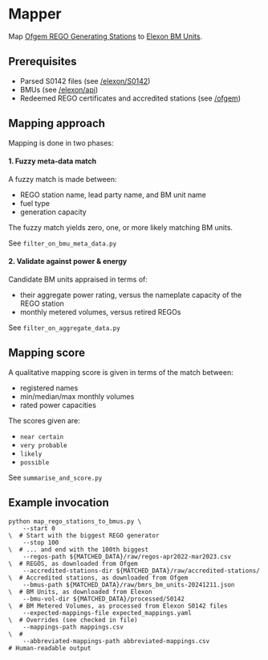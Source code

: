 Mapper
====================


Map [Ofgem REGO Generating Stations](https://renewablesandchp.ofgem.gov.uk/) to [Elexon BM Units](https://bmrs.elexon.co.uk/api-documentation/endpoint/reference/bmunits/all).

Prerequisites
----------
- Parsed S0142 files (see [/elexon/S0142](../elexon/S0142))
- BMUs (see [/elexon/api](../elexon/api))
- Redeemed REGO certificates and accredited stations (see [/ofgem](../ofgem))

Mapping approach
----------
Mapping is done in two phases:

#### 1. Fuzzy meta-data match
A fuzzy match is made between:
- REGO station name, lead party name, and BM unit name
- fuel type
- generation capacity

The fuzzy match yields zero, one, or more likely matching BM units.

See `filter_on_bmu_meta_data.py`

#### 2. Validate against power & energy
Candidate BM units appraised in terms of:
- their aggregate power rating, versus the nameplate capacity of the REGO station
- monthly metered volumes, versus retired REGOs

See `filter_on_aggregate_data.py`

Mapping score
----------
A qualitative mapping score is given in terms of the match between:
- registered names
- min/median/max monthly volumes
- rated power capacities

The scores given are:
- `near certain`
- `very probable`
- `likely`
- `possible`

See `summarise_and_score.py`

Example invocation
----------

    python map_rego_stations_to_bmus.py \
        --start 0                                                           \  # Start with the biggest REGO generator
        --stop 100                                                          \  # ... and end with the 100th biggest
        --regos-path ${MATCHED_DATA}/raw/regos-apr2022-mar2023.csv          \  # REGOS, as downloaded from Ofgem
        --accredited-stations-dir ${MATCHED_DATA}/raw/accredited-stations/  \  # Accredited stations, as downloaded from Ofgem
        --bmus-path ${MATCHED_DATA}/raw/bmrs_bm_units-20241211.json         \  # BM Units, as downloaded from Elexon
        --bmu-vol-dir ${MATCHED_DATA}/processed/S0142                       \  # BM Metered Volumes, as processed from Elexon S0142 files
        --expected-mappings-file expected_mappings.yaml                     \  # Overrides (see checked in file)
        --mappings-path mappings.csv                                        \  #
        --abbreviated-mappings-path abbreviated-mappings.csv                   # Human-readable output

